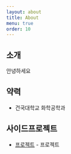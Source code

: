 ```yaml
---
layout: about
title: About
menu: true
order: 10
---
```


## 소개

안녕하세요


## 약력

- 건국대학교 화학공학과


## 사이드프로젝트

- [프로젝트](https://github.com/ahyeonway) - 프로젝트
